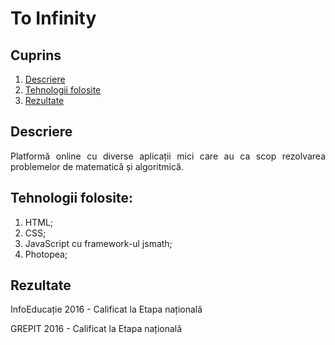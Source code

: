 # To Infinity

## Cuprins

1. [Descriere](https://github.com/BalescuOvidiu/ToInfinity#descriere)<br>
2. [Tehnologii folosite](https://github.com/BalescuOvidiu/ToInfinity#tehnologii-folosite)<br>
3. [Rezultate](https://github.com/BalescuOvidiu/ToInfinity#rezultate)<br>

## Descriere
<p align=justify>Platformă online cu diverse aplicații mici care au ca scop rezolvarea problemelor de matematică și algoritmică.</p>

## Tehnologii folosite:
<ol>
  <li>HTML;</li>
  <li>CSS;</li>
  <li>JavaScript cu framework-ul jsmath;</li>
  <li>Photopea;</li>
</ol>

## Rezultate

<p align=justify>InfoEducație 2016 - Calificat la Etapa națională</p>
<p align=justify>GREPIT 2016 - Calificat la Etapa națională</p>